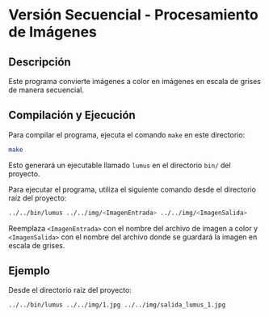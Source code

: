 # Versión Secuencial - Procesamiento de Imágenes

## Descripción

Este programa convierte imágenes a color en imágenes en escala de grises de manera secuencial.

## Compilación y Ejecución

Para compilar el programa, ejecuta el comando `make` en este directorio:

```bash
make
```

Esto generará un ejecutable llamado `lumus` en el directorio `bin/` del proyecto.

Para ejecutar el programa, utiliza el siguiente comando desde el directorio raíz del proyecto:

```bash
../../bin/lumus ../../img/<ImagenEntrada> ../../img/<ImagenSalida>
```

Reemplaza `<ImagenEntrada>` con el nombre del archivo de imagen a color y `<ImagenSalida>` con el nombre del archivo donde se guardará la imagen en escala de grises.

## Ejemplo

Desde el directorio raíz del proyecto:

```bash
../../bin/lumus ../../img/1.jpg ../../img/salida_lumus_1.jpg
```
